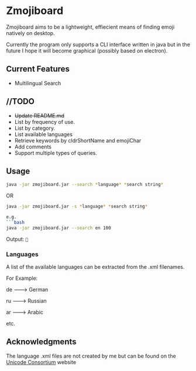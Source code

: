 # Zmojiboard
Zmojiboard aims to be a lightweight, effiecient means of finding emoji natively on desktop.

Currently the program only supports a CLI interface written in java but in the future I hope it will become graphical (possibly based on electron).

## Current Features
 * Multilingual Search

## //TODO
 * ~~Update README.md~~
 * List by frequency of use.
 * List by category.
 * List available languages
 * Retrieve keywords by cldrShortName and emojiChar
 * Add comments
 * Support multiple types of queries.

## Usage
```bash
java -jar zmojiboard.jar --search *language* *search string*
```
OR
```bash
java -jar zmojiboard.jar -s *language* *search string*

e.g.
```bash
java -jar zmojiboard.jar --search en 100
```
Output:
`💯`

### Languages
A list of the available languages can be extracted from the .xml filenames.

For Example:

de ---> German

ru ---> Russian

ar ---> Arabic

etc.

## Acknowledgments
The language .xml files are not created by me but can be found on the [Unicode Consortium](http://www.unicode.org/repos/cldr/tags/latest/common/annotations/) website
